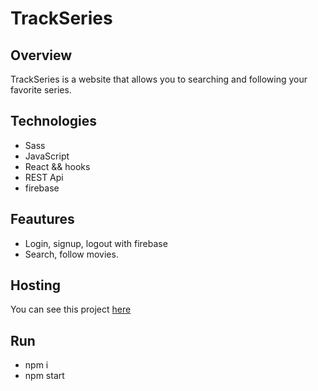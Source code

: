 # TrackSeries

## Overview

TrackSeries is a website that allows you to searching and following your favorite series.

## Technologies

* Sass
* JavaScript
* React && hooks
* REST Api
* firebase

## Feautures

* Login, signup, logout with firebase
* Search, follow movies.

## Hosting

You can see this project [here](https://blissful-noyce-78e0f6.netlify.app/#/)

## Run
* npm i
* npm start

